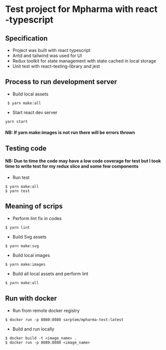 # Test project for Mpharma with react -typescript

## Specification
 - Project was built with react typescript
 - Antd and tailwind was used for UI
 - Redux toolkit for state management with state cached in local storage
 - Unit test with react-testing-library and jest


## Process to run development server
 - Build local assets
```
 $ yarn make:all
```
- Start react dev server
```
yarn start
```

#### NB: If yarn make:images is not run there will be errors thrown


## Testing code
#### NB: Due to time the code may have a low code coverage for test but I took time to write test for my redux slice and some few components

- Run test

```
$ yarn make:all
$ yarn test
```

## Meaning of scrips

- Perform lint fix in codes
```
$ yarn lint
```
- Build Svg assets
```
$ yarn make:svg
```
- Build local images
```
$ yarn make:images
```
- Build all local assets and perform lint

``` bash
$ yarn make:all
```

## Run with docker

- Run from remote docker registry
```
$ docker run -p 8080:8080 sarptom/mpharma-test:latest
```
- Build and run locally

```
$ docker build -t <image_name> .
$ docker run -p 8080:8080 <image_name>
```



